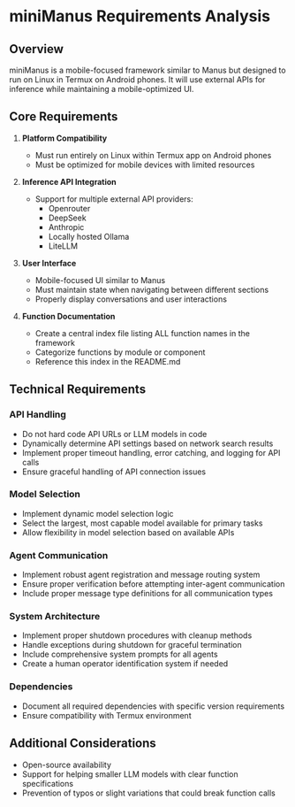 # miniManus Requirements Analysis

## Overview
miniManus is a mobile-focused framework similar to Manus but designed to run on Linux in Termux on Android phones. It will use external APIs for inference while maintaining a mobile-optimized UI.

## Core Requirements

1. **Platform Compatibility**
   - Must run entirely on Linux within Termux app on Android phones
   - Must be optimized for mobile devices with limited resources

2. **Inference API Integration**
   - Support for multiple external API providers:
     - Openrouter
     - DeepSeek
     - Anthropic
     - Locally hosted Ollama
     - LiteLLM

3. **User Interface**
   - Mobile-focused UI similar to Manus
   - Must maintain state when navigating between different sections
   - Properly display conversations and user interactions

4. **Function Documentation**
   - Create a central index file listing ALL function names in the framework
   - Categorize functions by module or component
   - Reference this index in the README.md

## Technical Requirements

### API Handling
- Do not hard code API URLs or LLM models in code
- Dynamically determine API settings based on network search results
- Implement proper timeout handling, error catching, and logging for API calls
- Ensure graceful handling of API connection issues

### Model Selection
- Implement dynamic model selection logic
- Select the largest, most capable model available for primary tasks
- Allow flexibility in model selection based on available APIs

### Agent Communication
- Implement robust agent registration and message routing system
- Ensure proper verification before attempting inter-agent communication
- Include proper message type definitions for all communication types

### System Architecture
- Implement proper shutdown procedures with cleanup methods
- Handle exceptions during shutdown for graceful termination
- Include comprehensive system prompts for all agents
- Create a human operator identification system if needed

### Dependencies
- Document all required dependencies with specific version requirements
- Ensure compatibility with Termux environment

## Additional Considerations
- Open-source availability
- Support for helping smaller LLM models with clear function specifications
- Prevention of typos or slight variations that could break function calls
